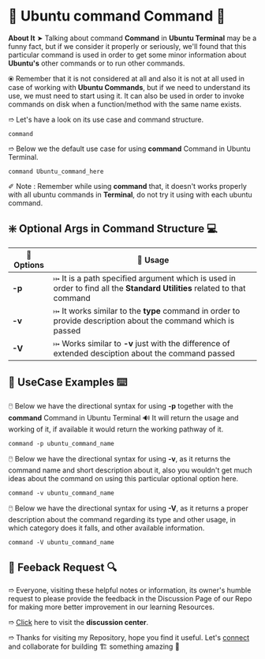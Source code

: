 # 💠 Ubuntu command Command 🛅

**About It** ➤ Talking about command **Command** in **Ubuntu Terminal** may be a funny fact, but if we consider it properly or seriously, we'll found that this particular command is used in order to get some minor information about **Ubuntu's** other commands or to run other commands.

⦿ Remember that it is not considered at all and also it is not at all used in case of working with **Ubuntu Commands**, but if we need to understand its use, we must need to start using it. It can also be used in order to invoke commands on disk when a function/method with the same name exists.

➱ Let's have a look on its use case and command structure.

```
command
```

➱ Below we the default use case for using **command** Command in Ubuntu Terminal.

```
command Ubuntu_command_here
```

✐ Note : Remember while using **command** that, it doesn't works properly with all ubuntu commands in **Terminal**, do not try it using with each ubuntu command.

## ❇️ Optional Args in Command Structure 💻

| 🤔 **Options** | 📑 **Usage** |
| -------------- | ------------ |
| **-p** | ⤠ It is a path specified argument which is used in order to find all the **Standard Utilities** related to that command |
| **-v** | ⤠ It works similar to the **type** command in order to provide description about the command which is passed |
| **-V** | ⤠ Works similar to **-v** just with the difference of extended desciption about the command passed |

## 🔌 UseCase Examples ⌨️

🖱️ Below we have the directional syntax for using **-p** together with the **command** Command in Ubuntu Terminal 🔊 It will return the usage and working of it, if available it would return the working pathway of it.

```
command -p ubuntu_command_name
```

🖱️ Below we have the directional syntax for using **-v**, as it returns the command name and short description about it, also you wouldn't get much ideas about the command on using this particular optional option here.

```
command -v ubuntu_command_name
```

🖱️ Below we have the directional syntax for using **-V**, as it returns a proper description about the command regarding its type and other usage, in which category does it falls, and other available information.

```
command -V ubuntu_command_name
```

## 📑 Feeback Request 🔍

➱ Everyone, visiting these helpful notes or information, its owner's humble request to please provide the feedback in the Discussion Page of our Repo for making more better improvement in our learning Resources.

➱ [Click](https://github.com/ackwolver335/Ubun2World/discussions) here to visit the **discussion center**.

➱ Thanks for visiting my Repository, hope you find it useful. Let's [connect](https://github.com/ackwolver335) and collaborate for building 🏗️ something amazing 🗿